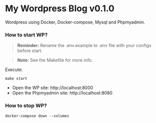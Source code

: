 # My Wordpress Blog v0.1.0

Wordpress using Docker, Docker-compose, Mysql and Phpmyadmin.


### How to start WP?

> **Reminder:** Rename the .env.example to .env file with your configs before start.

> **Note:** See the Makefile for more info.

Execute:

```
make start
```

* Open the WP site: http://localhost:8000
* Open the Phpmyadmin site: http://localhost:8080


### How to stop WP?

```
docker-compose down --volumes
```
